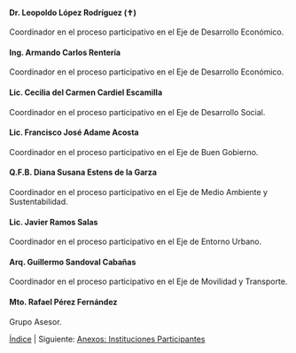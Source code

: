 
#### Dr. Leopoldo López Rodríguez (&#x271D;)

Coordinador en el proceso participativo en el Eje de Desarrollo Económico.

#### Ing. Armando Carlos Rentería

Coordinador en el proceso participativo en el Eje de Desarrollo Económico.

#### Lic. Cecilia del Carmen Cardiel Escamilla

Coordinador en el proceso participativo en el Eje de Desarrollo Social.

#### Lic. Francisco José Adame Acosta

Coordinador en el proceso participativo en el Eje de Buen Gobierno.

#### Q.F.B. Diana Susana Estens de la Garza

Coordinador en el proceso participativo en el Eje de Medio Ambiente y Sustentabilidad.

#### Lic. Javier Ramos Salas

Coordinador en el proceso participativo en el Eje de Entorno Urbano.

#### Arq. Guillermo Sandoval Cabañas

Coordinador en el proceso participativo en el Eje de Movilidad y Transporte.

#### Mto. Rafael Pérez Fernández

Grupo Asesor.

[Índice](indice.html) | Siguiente: [Anexos: Instituciones Participantes](anexos-instituciones-participantes.html)
